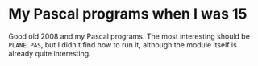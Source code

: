 # My Pascal programs when I was 15
Good old 2008 and my Pascal programs. The most interesting should be
`PLANE.PAS`, but I didn't find how to run it, although the module itself is
already quite interesting.
